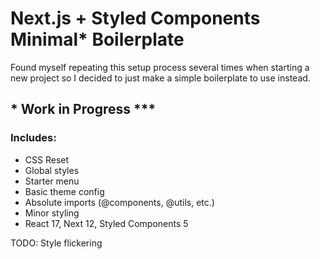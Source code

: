 # Next.js + Styled Components Minimal\* Boilerplate

Found myself repeating this setup process several times when starting a new project so I decided to just make a simple boilerplate to use instead.

## **\*** Work in Progress **\*\*\***

### **Includes:**

- CSS Reset
- Global styles
- Starter menu
- Basic theme config
- Absolute imports (@components, @utils, etc.)
- Minor styling
- React 17, Next 12, Styled Components 5

TODO: Style flickering
